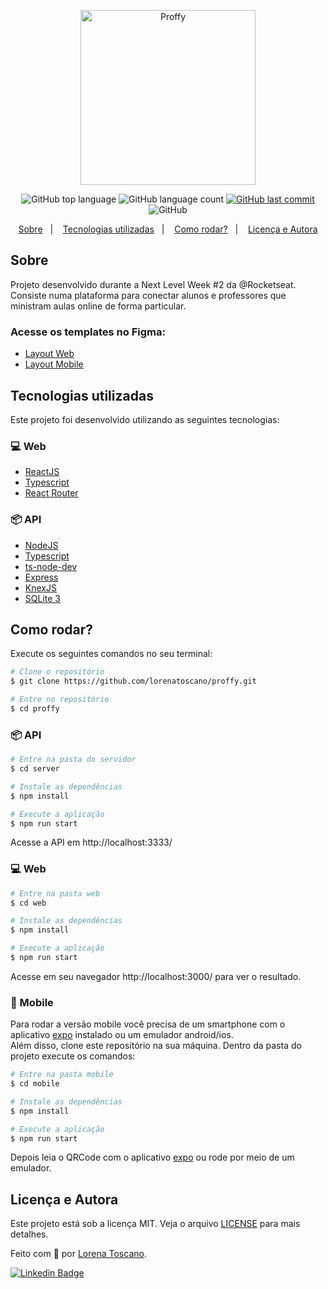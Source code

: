 <p align="center">
   <img src="https://user-images.githubusercontent.com/52718710/89372089-94173a00-d6bb-11ea-940c-f9f919fdb83c.png" alt="Proffy" width="280"/>
</p>

<p align="center">
  <img alt="GitHub top language" src="https://img.shields.io/github/languages/top/lorenatoscano/proffy.svg">

  <img alt="GitHub language count" src="https://img.shields.io/github/languages/count/lorenatoscano/proffy.svg">
  
  <a href="https://github.com/lorenatoscano/proffy/commits/master">
    <img alt="GitHub last commit" src="https://img.shields.io/github/last-commit/lorenatoscano/proffy.svg">
  </a>

  <img alt="GitHub" src="https://img.shields.io/github/license/lorenatoscano/proffy.svg">
</p>

<p align="center">
  <a href="#sobre">Sobre</a>&nbsp;&nbsp;&nbsp;|&nbsp;&nbsp;&nbsp;
  <a href="#tecnologias-utilizadas">Tecnologias utilizadas</a>&nbsp;&nbsp;&nbsp;|&nbsp;&nbsp;&nbsp;
  <a href="#como-rodar">Como rodar?</a>&nbsp;&nbsp;&nbsp;|&nbsp;&nbsp;&nbsp;
  <a href="#licença-e-autora">Licença e Autora</a>
</p>

## Sobre
Projeto desenvolvido durante a Next Level Week #2 da @Rocketseat. Consiste numa plataforma para conectar alunos e professores que ministram aulas online de forma particular.


### Acesse os templates no Figma:
- [Layout Web](https://www.figma.com/file/GHGS126t7WYjnPZdRKChJF/Proffy-Web)
- [Layout Mobile](https://www.figma.com/file/e33KvgUpFdunXxJjHnK7CG/Proffy-Mobile)


## Tecnologias utilizadas

Este projeto foi desenvolvido utilizando as seguintes tecnologias:

### 💻 Web
- [ReactJS](https://reactjs.org/)
- [Typescript](https://www.typescriptlang.org/)
- [React Router](https://github.com/ReactTraining/react-router)

### 📦 API
- [NodeJS](https://nodejs.org/en/)
- [Typescript](https://www.typescriptlang.org/)
- [ts-node-dev](https://github.com/whitecolor/ts-node-dev)
- [Express](https://expressjs.com/)
- [KnexJS](http://knexjs.org/)
- [SQLite 3](https://www.npmjs.com/package/sqlite3)


## Como rodar?

Execute os seguintes comandos no seu terminal:

```bash
# Clone o repositório
$ git clone https://github.com/lorenatoscano/proffy.git

# Entre no repositório
$ cd proffy
```

### 📦 API

```bash
# Entre na pasta do servidor
$ cd server

# Instale as dependências
$ npm install

# Execute a aplicação
$ npm run start
```

Acesse a API em http://localhost:3333/

### 💻 Web

```bash
# Entre na pasta web
$ cd web

# Instale as dependências
$ npm install

# Execute a aplicação
$ npm run start
```

Acesse em seu navegador http://localhost:3000/ para ver o resultado.

### 📱 Mobile

Para rodar a versão mobile você precisa de um smartphone com o aplicativo [expo](https://play.google.com/store/apps/details?id=host.exp.exponent) instalado ou um emulador android/ios.
<br />
Além disso, clone este repositório na sua máquina. Dentro da pasta do projeto execute os comandos:

```bash
# Entre na pasta mobile
$ cd mobile

# Instale as dependências
$ npm install 

# Execute a aplicação
$ npm run start
```

Depois leia o QRCode com o aplicativo [expo](https://play.google.com/store/apps/details?id=host.exp.exponent) ou rode por meio de um emulador.


## Licença e Autora

Este projeto está sob a licença MIT. Veja o arquivo [LICENSE](https://github.com/lorenatoscano/proffy/master/LICENSE) para mais detalhes.

Feito com :purple_heart: por [Lorena Toscano](https://github.com/lorenatoscano).


[![Linkedin Badge](https://img.shields.io/badge/-Lorena_Toscano-blue?style=flat-square&logo=Linkedin&logoColor=white&link=https://www.linkedin.com/in/lorena-toscano-243432183/)](https://www.linkedin.com/in/lorena-toscano-243432183/)

